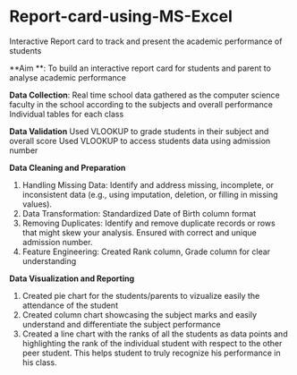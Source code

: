 # Report-card-using-MS-Excel
Interactive Report card to track and present the academic performance of students 

**Aim **: To build an interactive report card for students and parent to analyse academic performance

**Data Collection**: Real time school data gathered as the computer science faculty in the school according to the subjects and overall performance
Individual tables for each class

**Data Validation**
Used VLOOKUP to grade students in their subject and overall score
Used VLOOKUP to access students data using admission number 

**Data Cleaning and Preparation**
1. Handling Missing Data: Identify and address missing, incomplete, or inconsistent data (e.g., using imputation, deletion, or filling in missing values).
2. Data Transformation: Standardized Date of Birth column format
3. Removing Duplicates: Identify and remove duplicate records or rows that might skew your analysis. Ensured with correct and unique admission number.
4. Feature Engineering: Created Rank column, Grade column for clear understanding
   
**Data Visualization and Reporting**
1. Created pie chart for the students/parents to vizualize easily the attendance of the student
2. Created column chart showcasing the subject marks and easily understand and differentiate the subject performance
3. Created a line chart with the ranks of all the students as data points and highlighting the rank of the individual student with respect to the other peer student. This helps student to truly recognize his performance in his class.
